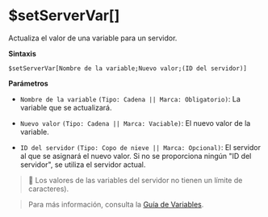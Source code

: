 # $setServerVar[]

Actualiza el valor de una variable para un servidor.

**Sintaxis**
```
$setServerVar[Nombre de la variable;Nuevo valor;(ID del servidor)]
```

**Parámetros**
- `Nombre de la variable` `(Tipo: Cadena || Marca: Obligatorio)`: La variable que se actualizará.

- `Nuevo valor` `(Tipo: Cadena || Marca: Vaciable)`: El nuevo valor de la variable.

- `ID del servidor` `(Tipo: Copo de nieve || Marca: Opcional)`: El servidor al que se asignará el nuevo valor. Si no se proporciona ningún "ID del servidor", se utiliza el servidor actual.

> 📝 Los valores de las variables del servidor no tienen un límite de caracteres).

> Para más información, consulta la [Guía de Variables](../gen/variables.md).